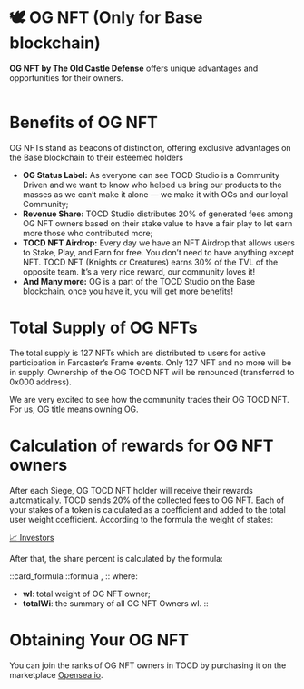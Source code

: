 # 🕊️ OG NFT (Only for Base blockchain)

<div>

**OG NFT by The Old Castle Defense** offers unique advantages and opportunities for their owners.
</div>

<img src="/assets/docs/.gitbook/assets/OG_NFT_frame.webp" alt="">

# Benefits of OG NFT

<div>

OG NFTs stand as beacons of distinction, offering exclusive advantages on the Base blockchain to their esteemed holders
</div>

<div>

* **OG Status Label:** As everyone can see TOCD Studio is a Community Driven and we want to know who helped us bring our
products to the masses as we can’t make it alone — we make it with OGs and our loyal Community;
* **Revenue Share:** TOCD Studio distributes 20% of generated fees among OG NFT owners based on their stake value to have
a fair play to let earn more those who contributed more;
* **TOCD NFT Airdrop:** Every day we have an NFT Airdrop that allows users to Stake, Play, and Earn for free. You don’t
need to have anything except NFT. TOCD NFT (Knights or Creatures) earns 30% of the TVL of the opposite team. It’s a very nice reward, our community loves it!
* **And Many more:** OG is a part of the TOCD Studio on the Base blockchain, once you have it, you will get more benefits!
</div>

# Total Supply of OG NFTs

<div>

The total supply is 127 NFTs which are distributed to users for active participation in Farcaster’s Frame events. 
Only 127 NFT and no more will be in supply. Ownership of the OG TOCD NFT will be renounced (transferred to 0x000 address).
</div>

<div>

We are very excited to see how the community trades their OG TOCD NFT. For us, OG title means owning OG.
</div>

# Calculation of rewards for OG NFT owners

<div>

After each Siege, OG TOCD NFT holder will receive their rewards automatically. TOCD sends 20% of the collected fees to OG NFT. 
Each of your stakes of a token is calculated as a coefficient and added to the total user weight coefficient. According to the formula the weight of stakes:
</div>

<a href="investors" 
 class="docs-item">
<span>📈</span>
Investors</a>

<div>

After that, the share percent is calculated by the formula:
</div>

::card_formula
::formula
<MathFormula formula="Share_Percent=wI/totalWi" />,
::
where:
* **wI**: total weight of OG NFT owner;
* **totalWi**: the summary of all OG NFT Owners wI.
::

# Obtaining Your OG NFT

<div>

You can join the ranks of OG NFT owners in TOCD by purchasing it on the marketplace <a href="https://opensea.io/collection/ogtocdnft" target="_blanc">Opensea.io</a>.
</div>

